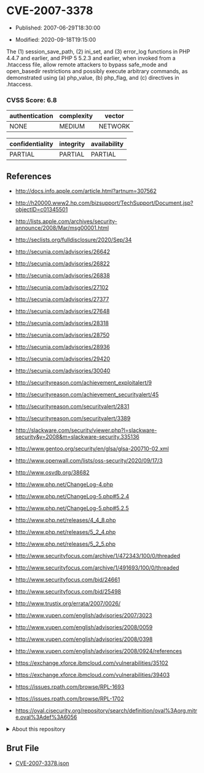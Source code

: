 # CVE-2007-3378

- Published: 2007-06-29T18:30:00

- Modified: 2020-09-18T19:15:00

The (1) session_save_path, (2) ini_set, and (3) error_log functions in PHP 4.4.7 and earlier, and PHP 5 5.2.3 and earlier, when invoked from a .htaccess file, allow remote attackers to bypass safe_mode and open_basedir restrictions and possibly execute arbitrary commands, as demonstrated using (a) php_value, (b) php_flag, and (c) directives in .htaccess.

### CVSS Score: **6.8**

| authentication | complexity | vector |
| --- | --- | --- |
| NONE | MEDIUM | NETWORK |

| confidentiality | integrity | availability |
| --- | --- | --- |
| PARTIAL | PARTIAL | PARTIAL |

## References

* http://docs.info.apple.com/article.html?artnum=307562

* http://h20000.www2.hp.com/bizsupport/TechSupport/Document.jsp?objectID=c01345501

* http://lists.apple.com/archives/security-announce/2008/Mar/msg00001.html

* http://seclists.org/fulldisclosure/2020/Sep/34

* http://secunia.com/advisories/26642

* http://secunia.com/advisories/26822

* http://secunia.com/advisories/26838

* http://secunia.com/advisories/27102

* http://secunia.com/advisories/27377

* http://secunia.com/advisories/27648

* http://secunia.com/advisories/28318

* http://secunia.com/advisories/28750

* http://secunia.com/advisories/28936

* http://secunia.com/advisories/29420

* http://secunia.com/advisories/30040

* http://securityreason.com/achievement_exploitalert/9

* http://securityreason.com/achievement_securityalert/45

* http://securityreason.com/securityalert/2831

* http://securityreason.com/securityalert/3389

* http://slackware.com/security/viewer.php?l=slackware-security&y=2008&m=slackware-security.335136

* http://www.gentoo.org/security/en/glsa/glsa-200710-02.xml

* http://www.openwall.com/lists/oss-security/2020/09/17/3

* http://www.osvdb.org/38682

* http://www.php.net/ChangeLog-4.php

* http://www.php.net/ChangeLog-5.php#5.2.4

* http://www.php.net/ChangeLog-5.php#5.2.5

* http://www.php.net/releases/4_4_8.php

* http://www.php.net/releases/5_2_4.php

* http://www.php.net/releases/5_2_5.php

* http://www.securityfocus.com/archive/1/472343/100/0/threaded

* http://www.securityfocus.com/archive/1/491693/100/0/threaded

* http://www.securityfocus.com/bid/24661

* http://www.securityfocus.com/bid/25498

* http://www.trustix.org/errata/2007/0026/

* http://www.vupen.com/english/advisories/2007/3023

* http://www.vupen.com/english/advisories/2008/0059

* http://www.vupen.com/english/advisories/2008/0398

* http://www.vupen.com/english/advisories/2008/0924/references

* https://exchange.xforce.ibmcloud.com/vulnerabilities/35102

* https://exchange.xforce.ibmcloud.com/vulnerabilities/39403

* https://issues.rpath.com/browse/RPL-1693

* https://issues.rpath.com/browse/RPL-1702

* https://oval.cisecurity.org/repository/search/definition/oval%3Aorg.mitre.oval%3Adef%3A6056

<details>
<summary>About this repository</summary> 

  This repository is part of the project [Live Hack CVE](https://github.com/Live-Hack-CVE). Main website can be found [www.live-hack.org](https://www.live-hack.org) 
  
  Made by [Sn0wAlice](https://github.com/Sn0wAlice) for the people that care about security and need to have a feed of the latest CVEs. Hope you enjoy it, don't forget to star the repo and follow me on [Twitter](https://twitter.com/Sn0wAlice) and [Github](https://github.com/Sn0wAlice). And that is my [personnal website](https://www.alice-snow.me/)

  - [Home Page](https://github.com/Live-Hack-CVE)
  - [Framework](https://github.com/Live-Hack-CVE/cve-framework)
  - [CVE database](https://github.com/Live-Hack-CVE/full_database)
  - [Changelog](https://github.com/Live-Hack-CVE/Changelog)
</details>

## Brut File

* [CVE-2007-3378.json](https://raw.githubusercontent.com/Live-Hack-CVE/full_database/main/cves/2007/CVE-2007-3378.json)

